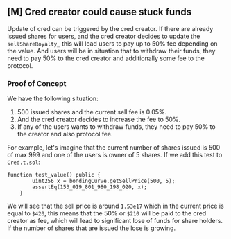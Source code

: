 ## [M] Cred creator could cause stuck funds

Update of cred can be triggered by the cred creator. If there are already issued shares for users, and the cred creator decides to update the `sellShareRoyalty_` this will lead users to pay up to 50% fee depending on the value. And users will be in situation that to withdraw their funds, they need to pay 50% to the cred creator and additionally some fee to the protocol.

### Proof of Concept

We have the following situation:

1. 500 issued shares and the current sell fee is 0.05%.
2. And the cred creator decides to increase the fee to 50%.
3. If any of the users wants to withdraw funds, they need to pay 50% to the creator and also protocol fee.

For example, let's imagine that the current number of shares issued is 500 of max 999 and one of the users is owner of 5 shares. If we add this test to `Cred.t.sol`:

```solidity
function test_value() public {
        uint256 x = bondingCurve.getSellPrice(500, 5);
        assertEq(153_019_801_980_198_020, x);
    }
```

We will see that the sell price is around `1.53e17` which in the current price is equal to `$420`, this means that the 50% or `$210` will be paid to the cred creator as fee, which will lead to significant lose of funds for share holders. If the number of shares that are issued the lose is growing.



